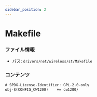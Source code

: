 ```yaml
---
sidebar_position: 2
---
```

# Makefile

### ファイル情報

- パス: `drivers/net/wireless/st/Makefile`

### コンテンツ

```txt
# SPDX-License-Identifier: GPL-2.0-only
obj-$(CONFIG_CW1200)	+= cw1200/

```
